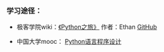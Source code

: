 ### 学习途径：
- 极客学院wiki：[《Python之旅》](http://wiki.jikexueyuan.com/project/explore-python/) 作者：Ethan   [GitHub](https://github.com/ethan-funny)

- 中国大学mooc： [Python语言程序设计](http://www.icourse163.org/course/BIT-268001)
